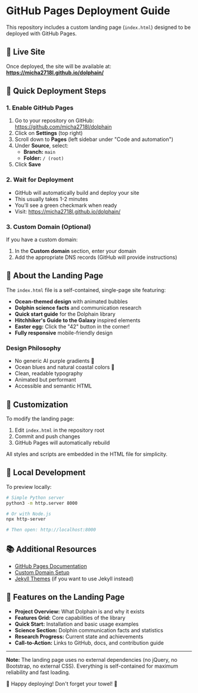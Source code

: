 # GitHub Pages Deployment Guide

This repository includes a custom landing page (`index.html`) designed to be deployed with GitHub Pages.

## 🌊 Live Site

Once deployed, the site will be available at:
**https://micha2718l.github.io/dolphain/**

## 🚀 Quick Deployment Steps

### 1. Enable GitHub Pages

1. Go to your repository on GitHub: https://github.com/micha2718l/dolphain
2. Click on **Settings** (top right)
3. Scroll down to **Pages** (left sidebar under "Code and automation")
4. Under **Source**, select:
   - **Branch:** `main`
   - **Folder:** `/ (root)`
5. Click **Save**

### 2. Wait for Deployment

- GitHub will automatically build and deploy your site
- This usually takes 1-2 minutes
- You'll see a green checkmark when ready
- Visit: https://micha2718l.github.io/dolphain/

### 3. Custom Domain (Optional)

If you have a custom domain:
1. In the **Custom domain** section, enter your domain
2. Add the appropriate DNS records (GitHub will provide instructions)

## 🎨 About the Landing Page

The `index.html` file is a self-contained, single-page site featuring:

- **Ocean-themed design** with animated bubbles
- **Dolphin science facts** and communication research
- **Quick start guide** for the Dolphain library
- **Hitchhiker's Guide to the Galaxy** inspired elements
- **Easter egg:** Click the "42" button in the corner!
- **Fully responsive** mobile-friendly design

### Design Philosophy

- No generic AI purple gradients 🚫
- Ocean blues and natural coastal colors 🌊
- Clean, readable typography
- Animated but performant
- Accessible and semantic HTML

## 📝 Customization

To modify the landing page:

1. Edit `index.html` in the repository root
2. Commit and push changes
3. GitHub Pages will automatically rebuild

All styles and scripts are embedded in the HTML file for simplicity.

## 🔧 Local Development

To preview locally:

```bash
# Simple Python server
python3 -m http.server 8000

# Or with Node.js
npx http-server

# Then open: http://localhost:8000
```

## 📚 Additional Resources

- [GitHub Pages Documentation](https://docs.github.com/en/pages)
- [Custom Domain Setup](https://docs.github.com/en/pages/configuring-a-custom-domain-for-your-github-pages-site)
- [Jekyll Themes](https://docs.github.com/en/pages/setting-up-a-github-pages-site-with-jekyll) (if you want to use Jekyll instead)

## 🐬 Features on the Landing Page

- **Project Overview:** What Dolphain is and why it exists
- **Features Grid:** Core capabilities of the library
- **Quick Start:** Installation and basic usage examples
- **Science Section:** Dolphin communication facts and statistics
- **Research Progress:** Current state and achievements
- **Call-to-Action:** Links to GitHub, docs, and contribution guide

---

**Note:** The landing page uses no external dependencies (no jQuery, no Bootstrap, no external CSS). Everything is self-contained for maximum reliability and fast loading.

🐬 Happy deploying! Don't forget your towel! 🐬
